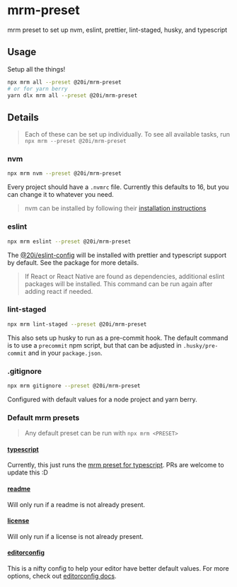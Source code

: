 # mrm-preset

mrm preset to set up nvm, eslint, prettier, lint-staged, husky, and typescript

## Usage

Setup all the things!

```bash
npx mrm all --preset @20i/mrm-preset
# or for yarn berry
yarn dlx mrm all --preset @20i/mrm-preset
```

## Details

> Each of these can be set up individually.
> To see all available tasks, run `npx mrm --preset @20i/mrm-preset`

### nvm

```bash
npx mrm nvm --preset @20i/mrm-preset
```

Every project should have a `.nvmrc` file. Currently this defaults to 16, but you can change it to whatever you need.

> nvm can be installed by following their [installation instructions](https://github.com/nvm-sh/nvm#installing-and-updating)

### eslint

```bash
npx mrm eslint --preset @20i/mrm-preset
```

The [@20i/eslint-config](https://www.npmjs.com/package/@20i/eslint-config) will be installed with prettier and typescript support by default. See the package for more details.

> If React or React Native are found as dependencies, additional eslint packages will be installed. This command can be run again after adding react if needed.

### lint-staged

```bash
npx mrm lint-staged --preset @20i/mrm-preset
```

This also sets up husky to run as a pre-commit hook. The default command is to use a `precommit` npm script, but that can be adjusted in `.husky/pre-commit` and in your `package.json`.

### .gitignore

```bash
npx mrm gitignore --preset @20i/mrm-preset
```

Configured with default values for a node project and yarn berry.

### Default mrm presets

> Any default preset can be run with `npx mrm <PRESET>`

#### [typescript](https://www.npmjs.com/package/@20i/mrm-preset-typescript)

Currently, this just runs the [mrm preset for typescript](https://github.com/sapegin/mrm/tree/master/packages/mrm-task-typescript). PRs are welcome to update this :D

#### [readme](https://github.com/sapegin/mrm/tree/master/packages/mrm-task-readme)

Will only run if a readme is not already present.

#### [license](https://github.com/sapegin/mrm/tree/master/packages/mrm-task-license)

Will only run if a license is not already present.

#### [editorconfig](https://github.com/sapegin/mrm/tree/master/packages/mrm-task-editorconfig)

This is a nifty config to help your editor have better default values. For more options, check out [editorconfig docs](https://editorconfig.org/).
